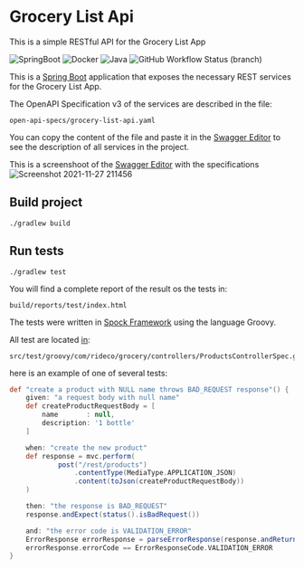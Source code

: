 # Grocery List Api
This is a simple RESTful API for the Grocery List App

![SpringBoot](https://img.shields.io/badge/Spring_Boot-6DB33F?style=for-the-badge&logo=springboot&logoColor=white) ![Docker](https://img.shields.io/badge/Docker-2496ED?logoColor=white&logo=docker&style=for-the-badge) ![Java](https://img.shields.io/badge/Java-v11-blue?logo=java&style=for-the-badge) ![GitHub Workflow Status (branch)](https://img.shields.io/github/workflow/status/joanpablo/grocery-list-api/grocery-list-api/master?style=for-the-badge)

This is a [Spring Boot](https://spring.io/projects/spring-boot) application that exposes the necessary REST services for the Grocery List App.

The OpenAPI Specification v3 of the services are described in the file:
```
open-api-specs/grocery-list-api.yaml
```

You can copy the content of the file and paste it in the [Swagger Editor](https://swagger.io/tools/swagger-editor/)
to see the description of all services in the project.


This is a screenshoot of the [Swagger Editor](https://swagger.io/tools/swagger-editor/) with the specifications
![Screenshot 2021-11-27 211456](https://user-images.githubusercontent.com/37339180/143719472-a52253c7-9fa1-418c-9db5-02230c735d20.jpg)

## Build project
```shell
./gradlew build
````

## Run tests
```shell
./gradlew test
````

You will find a complete report of the result os the tests in:  
```
build/reports/test/index.html
``` 

The tests were written in [Spock Framework](https://spockframework.org/spock/docs/2.0/all_in_one.html) using the 
language Groovy.  

All test are located [in](https://github.com/joanpablo/grocery-list-api/blob/master/src/test/groovy/com/rideco/grocery/controllers/ProductsControllerSpec.groovy):
```
src/test/groovy/com/rideco/grocery/controllers/ProductsControllerSpec.groovy
```

here is an example of one of several tests:
```groovy
def "create a product with NULL name throws BAD_REQUEST response"() {
    given: "a request body with null name"
    def createProductRequestBody = [
        name       : null,
        description: '1 bottle'
    ]

    when: "create the new product"
    def response = mvc.perform(
            post("/rest/products")
                .contentType(MediaType.APPLICATION_JSON)
                .content(toJson(createProductRequestBody))
    )

    then: "the response is BAD_REQUEST"
    response.andExpect(status().isBadRequest())

    and: "the error code is VALIDATION_ERROR"
    ErrorResponse errorResponse = parseErrorResponse(response.andReturn().response.contentAsString)
    errorResponse.errorCode == ErrorResponseCode.VALIDATION_ERROR
}
```
